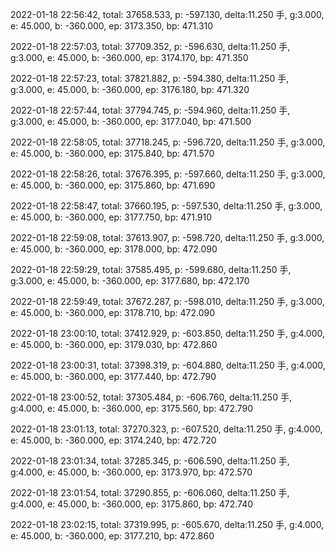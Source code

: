 2022-01-18 22:56:42, total: 37658.533, p: -597.130, delta:11.250 手, g:3.000, e: 45.000, b: -360.000, ep: 3173.350, bp: 471.310

2022-01-18 22:57:03, total: 37709.352, p: -596.630, delta:11.250 手, g:3.000, e: 45.000, b: -360.000, ep: 3174.170, bp: 471.350

2022-01-18 22:57:23, total: 37821.882, p: -594.380, delta:11.250 手, g:3.000, e: 45.000, b: -360.000, ep: 3176.180, bp: 471.320

2022-01-18 22:57:44, total: 37794.745, p: -594.960, delta:11.250 手, g:3.000, e: 45.000, b: -360.000, ep: 3177.040, bp: 471.500

2022-01-18 22:58:05, total: 37718.245, p: -596.720, delta:11.250 手, g:3.000, e: 45.000, b: -360.000, ep: 3175.840, bp: 471.570

2022-01-18 22:58:26, total: 37676.395, p: -597.660, delta:11.250 手, g:3.000, e: 45.000, b: -360.000, ep: 3175.860, bp: 471.690

2022-01-18 22:58:47, total: 37660.195, p: -597.530, delta:11.250 手, g:3.000, e: 45.000, b: -360.000, ep: 3177.750, bp: 471.910

2022-01-18 22:59:08, total: 37613.907, p: -598.720, delta:11.250 手, g:3.000, e: 45.000, b: -360.000, ep: 3178.000, bp: 472.090

2022-01-18 22:59:29, total: 37585.495, p: -599.680, delta:11.250 手, g:3.000, e: 45.000, b: -360.000, ep: 3177.680, bp: 472.170

2022-01-18 22:59:49, total: 37672.287, p: -598.010, delta:11.250 手, g:3.000, e: 45.000, b: -360.000, ep: 3178.710, bp: 472.090

2022-01-18 23:00:10, total: 37412.929, p: -603.850, delta:11.250 手, g:4.000, e: 45.000, b: -360.000, ep: 3179.030, bp: 472.860

2022-01-18 23:00:31, total: 37398.319, p: -604.880, delta:11.250 手, g:4.000, e: 45.000, b: -360.000, ep: 3177.440, bp: 472.790

2022-01-18 23:00:52, total: 37305.484, p: -606.760, delta:11.250 手, g:4.000, e: 45.000, b: -360.000, ep: 3175.560, bp: 472.790

2022-01-18 23:01:13, total: 37270.323, p: -607.520, delta:11.250 手, g:4.000, e: 45.000, b: -360.000, ep: 3174.240, bp: 472.720

2022-01-18 23:01:34, total: 37285.345, p: -606.590, delta:11.250 手, g:4.000, e: 45.000, b: -360.000, ep: 3173.970, bp: 472.570

2022-01-18 23:01:54, total: 37290.855, p: -606.060, delta:11.250 手, g:4.000, e: 45.000, b: -360.000, ep: 3175.860, bp: 472.740

2022-01-18 23:02:15, total: 37319.995, p: -605.670, delta:11.250 手, g:4.000, e: 45.000, b: -360.000, ep: 3177.210, bp: 472.860